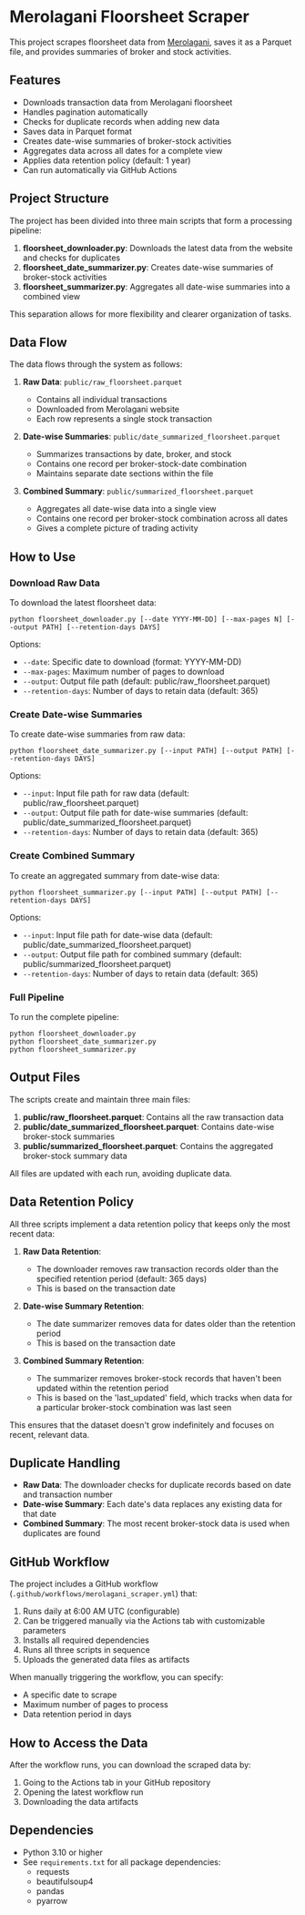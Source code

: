 # Merolagani Floorsheet Scraper

This project scrapes floorsheet data from [Merolagani](https://merolagani.com/Floorsheet.aspx), saves it as a Parquet file, and provides summaries of broker and stock activities.

## Features

- Downloads transaction data from Merolagani floorsheet
- Handles pagination automatically
- Checks for duplicate records when adding new data
- Saves data in Parquet format
- Creates date-wise summaries of broker-stock activities
- Aggregates data across all dates for a complete view
- Applies data retention policy (default: 1 year)
- Can run automatically via GitHub Actions

## Project Structure

The project has been divided into three main scripts that form a processing pipeline:

1. **floorsheet_downloader.py**: Downloads the latest data from the website and checks for duplicates
2. **floorsheet_date_summarizer.py**: Creates date-wise summaries of broker-stock activities
3. **floorsheet_summarizer.py**: Aggregates all date-wise summaries into a combined view

This separation allows for more flexibility and clearer organization of tasks.

## Data Flow

The data flows through the system as follows:

1. **Raw Data**: `public/raw_floorsheet.parquet`
   - Contains all individual transactions
   - Downloaded from Merolagani website
   - Each row represents a single stock transaction

2. **Date-wise Summaries**: `public/date_summarized_floorsheet.parquet`
   - Summarizes transactions by date, broker, and stock
   - Contains one record per broker-stock-date combination
   - Maintains separate date sections within the file

3. **Combined Summary**: `public/summarized_floorsheet.parquet`
   - Aggregates all date-wise data into a single view
   - Contains one record per broker-stock combination across all dates
   - Gives a complete picture of trading activity

## How to Use

### Download Raw Data

To download the latest floorsheet data:

```
python floorsheet_downloader.py [--date YYYY-MM-DD] [--max-pages N] [--output PATH] [--retention-days DAYS]
```

Options:
- `--date`: Specific date to download (format: YYYY-MM-DD)
- `--max-pages`: Maximum number of pages to download
- `--output`: Output file path (default: public/raw_floorsheet.parquet)
- `--retention-days`: Number of days to retain data (default: 365)

### Create Date-wise Summaries

To create date-wise summaries from raw data:

```
python floorsheet_date_summarizer.py [--input PATH] [--output PATH] [--retention-days DAYS]
```

Options:
- `--input`: Input file path for raw data (default: public/raw_floorsheet.parquet)
- `--output`: Output file path for date-wise summaries (default: public/date_summarized_floorsheet.parquet)
- `--retention-days`: Number of days to retain data (default: 365)

### Create Combined Summary

To create an aggregated summary from date-wise data:

```
python floorsheet_summarizer.py [--input PATH] [--output PATH] [--retention-days DAYS]
```

Options:
- `--input`: Input file path for date-wise data (default: public/date_summarized_floorsheet.parquet)
- `--output`: Output file path for combined summary (default: public/summarized_floorsheet.parquet)
- `--retention-days`: Number of days to retain data (default: 365)

### Full Pipeline

To run the complete pipeline:

```
python floorsheet_downloader.py
python floorsheet_date_summarizer.py
python floorsheet_summarizer.py
```

## Output Files

The scripts create and maintain three main files:

1. **public/raw_floorsheet.parquet**: Contains all the raw transaction data
2. **public/date_summarized_floorsheet.parquet**: Contains date-wise broker-stock summaries
3. **public/summarized_floorsheet.parquet**: Contains the aggregated broker-stock summary data

All files are updated with each run, avoiding duplicate data.

## Data Retention Policy

All three scripts implement a data retention policy that keeps only the most recent data:

1. **Raw Data Retention**: 
   - The downloader removes raw transaction records older than the specified retention period (default: 365 days)
   - This is based on the transaction date

2. **Date-wise Summary Retention**:
   - The date summarizer removes data for dates older than the retention period
   - This is based on the transaction date

3. **Combined Summary Retention**:
   - The summarizer removes broker-stock records that haven't been updated within the retention period
   - This is based on the 'last_updated' field, which tracks when data for a particular broker-stock combination was last seen

This ensures that the dataset doesn't grow indefinitely and focuses on recent, relevant data.

## Duplicate Handling

- **Raw Data**: The downloader checks for duplicate records based on date and transaction number
- **Date-wise Summary**: Each date's data replaces any existing data for that date
- **Combined Summary**: The most recent broker-stock data is used when duplicates are found

## GitHub Workflow

The project includes a GitHub workflow (`.github/workflows/merolagani_scraper.yml`) that:

1. Runs daily at 6:00 AM UTC (configurable)
2. Can be triggered manually via the Actions tab with customizable parameters
3. Installs all required dependencies
4. Runs all three scripts in sequence
5. Uploads the generated data files as artifacts

When manually triggering the workflow, you can specify:
- A specific date to scrape
- Maximum number of pages to process
- Data retention period in days

## How to Access the Data

After the workflow runs, you can download the scraped data by:

1. Going to the Actions tab in your GitHub repository
2. Opening the latest workflow run
3. Downloading the data artifacts

## Dependencies

- Python 3.10 or higher
- See `requirements.txt` for all package dependencies:
  - requests
  - beautifulsoup4
  - pandas
  - pyarrow 